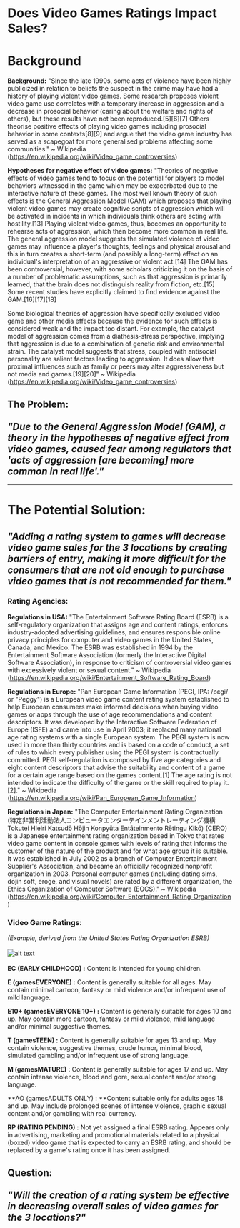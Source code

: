 # Does Video Games Ratings Impact Sales?

# Background

**Background:** "Since the late 1990s, some acts of violence have been highly publicized in relation to beliefs the suspect in the crime may have had a history of playing violent video games. Some research proposes violent video game use correlates with a temporary increase in aggression and a decrease in prosocial behavior (caring about the welfare and rights of others), but these results have not been reproduced.[5][6][7] Others theorise positive effects of playing video games including prosocial behavior in some contexts[8][9] and argue that the video game industry has served as a scapegoat for more generalised problems affecting some communities." ~ Wikipedia (https://en.wikipedia.org/wiki/Video_game_controversies)

**Hypotheses for negative effect of video games:** "Theories of negative effects of video games tend to focus on the potential for players to model behaviors witnessed in the game which may be exacerbated due to the interactive nature of these games. The most well known theory of such effects is the General Aggression Model (GAM) which proposes that playing violent video games may create cognitive scripts of aggression which will be activated in incidents in which individuals think others are acting with hostility.[13] Playing violent video games, thus, becomes an opportunity to rehearse acts of aggression, which then become more common in real life. The general aggression model suggests the simulated violence of video games may influence a player's thoughts, feelings and physical arousal and this in turn creates a short-term (and possibly a long-term) effect on an individual's interpretation of an aggressive or violent act.[14] The GAM has been controversial, however, with some scholars criticizing it on the basis of a number of problematic assumptions, such as that aggression is primarily learned, that the brain does not distinguish reality from fiction, etc.[15] Some recent studies have explicitly claimed to find evidence against the GAM.[16][17][18]

Some biological theories of aggression have specifically excluded video game and other media effects because the evidence for such effects is considered weak and the impact too distant. For example, the catalyst model of aggression comes from a diathesis-stress perspective, implying that aggression is due to a combination of genetic risk and environmental strain. The catalyst model suggests that stress, coupled with antisocial personality are salient factors leading to aggression. It does allow that proximal influences such as family or peers may alter aggressiveness but not media and games.[19][20]" ~ Wikipedia (https://en.wikipedia.org/wiki/Video_game_controversies)

## The Problem: <br><br>_"Due to the General Aggression Model (GAM), a theory in the hypotheses of negative effect from video games, caused fear among regulators that 'acts of aggression [are becoming] more common in real life'."_<br>

***

# The Potential Solution: 
## _"Adding a rating system to games will decrease video game sales for the 3 locations by creating barriers of entry, making it more difficult for the consumers that are not old enough to purchase video games that is not recommended for them."_

### Rating Agencies:

**Regulations in USA:** "The Entertainment Software Rating Board (ESRB) is a self-regulatory organization that assigns age and content ratings, enforces industry-adopted advertising guidelines, and ensures responsible online privacy principles for computer and video games in the United States, Canada, and Mexico. The ESRB was established in 1994 by the Entertainment Software Association (formerly the Interactive Digital Software Association), in response to criticism of controversial video games with excessively violent or sexual content." ~ Wikipedia (https://en.wikipedia.org/wiki/Entertainment_Software_Rating_Board)<br>

**Regulations in Europe:** "Pan European Game Information (PEGI, IPA: /pɛɡi/ or "Peggy") is a European video game content rating system established to help European consumers make informed decisions when buying video games or apps through the use of age recommendations and content descriptors. It was developed by the Interactive Software Federation of Europe (ISFE) and came into use in April 2003; it replaced many national age rating systems with a single European system. The PEGI system is now used in more than thirty countries and is based on a code of conduct, a set of rules to which every publisher using the PEGI system is contractually committed. PEGI self-regulation is composed by five age categories and eight content descriptors that advise the suitability and content of a game for a certain age range based on the games content.[1] The age rating is not intended to indicate the difficulty of the game or the skill required to play it.[2]." ~ Wikipedia (https://en.wikipedia.org/wiki/Pan_European_Game_Information)<br>

**Regulations in Japan:** "The Computer Entertainment Rating Organization (特定非営利活動法人コンピュータエンターテインメントレーティング機構 Tokutei Hieiri Katsudō Hōjin Konpyūta Entāteinmento Rētingu Kikō) (CERO) is a Japanese entertainment rating organization based in Tokyo that rates video game content in console games with levels of rating that informs the customer of the nature of the product and for what age group it is suitable. It was established in July 2002 as a branch of Computer Entertainment Supplier's Association, and became an officially recognized nonprofit organization in 2003. Personal computer games (including dating sims, dōjin soft, eroge, and visual novels) are rated by a different organization, the Ethics Organization of Computer Software (EOCS)." ~ Wikipedia (https://en.wikipedia.org/wiki/Computer_Entertainment_Rating_Organization)

### Video Game Ratings: 
_(Example, derived from the United States Rating Organization ESRB)_<br><br>
![alt text](https://esrbstorage.blob.core.windows.net/esrbcontent/images/esrb-rating-categories-lg.png "ESRB Rating")
<br><br>
**EC (EARLY CHILDHOOD) :** Content is intended for young children.

**E (gamesEVERYONE) :** Content is generally suitable for all ages. May contain minimal cartoon, fantasy or mild violence and/or infrequent use of mild language.

**E10+ (gamesEVERYONE 10+) :** Content is generally suitable for ages 10 and up. May contain more cartoon, fantasy or mild violence, mild language and/or minimal suggestive themes.

**T (gamesTEEN) :** Content is generally suitable for ages 13 and up. May contain violence, suggestive themes, crude humor, minimal blood, simulated gambling and/or infrequent use of strong language.

**M (gamesMATURE) :** Content is generally suitable for ages 17 and up. May contain intense violence, blood and gore, sexual content and/or strong language.

**AO (gamesADULTS ONLY) : **Content suitable only for adults ages 18 and up. May include prolonged scenes of intense violence, graphic sexual content and/or gambling with real currency.

**RP (RATING PENDING) :** Not yet assigned a final ESRB rating. Appears only in advertising, marketing and promotional materials related to a physical (boxed) video game that is expected to carry an ESRB rating, and should be replaced by a game's rating once it has been assigned.

## Question: <br><br>_"Will the creation of a rating system be effective in decreasing overall sales of video games for the 3 locations?"_<br>